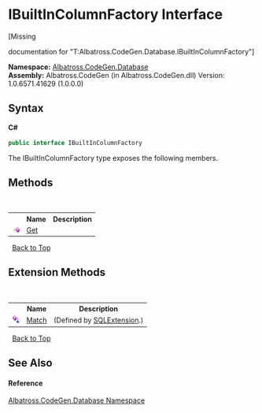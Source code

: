 # IBuiltInColumnFactory Interface
 

\[Missing <summary> documentation for "T:Albatross.CodeGen.Database.IBuiltInColumnFactory"\]

**Namespace:**&nbsp;<a href="bdf46154-2f7c-d3c3-6413-8c6484d341a9">Albatross.CodeGen.Database</a><br />**Assembly:**&nbsp;Albatross.CodeGen (in Albatross.CodeGen.dll) Version: 1.0.6571.41629 (1.0.0.0)

## Syntax

**C#**<br />
``` C#
public interface IBuiltInColumnFactory
```

The IBuiltInColumnFactory type exposes the following members.


## Methods
&nbsp;<table><tr><th></th><th>Name</th><th>Description</th></tr><tr><td>![Public method](media/pubmethod.gif "Public method")</td><td><a href="95504b66-d512-e554-401d-796ec60f75b8">Get</a></td><td /></tr></table>&nbsp;
<a href="#ibuiltincolumnfactory-interface">Back to Top</a>

## Extension Methods
&nbsp;<table><tr><th></th><th>Name</th><th>Description</th></tr><tr><td>![Public Extension Method](media/pubextension.gif "Public Extension Method")</td><td><a href="d80029d5-9190-76b2-ad4f-0688860e15ed">Match</a></td><td> (Defined by <a href="ba0cb006-d4ad-9e2d-d48f-236e0025e7bb">SQLExtension</a>.)</td></tr></table>&nbsp;
<a href="#ibuiltincolumnfactory-interface">Back to Top</a>

## See Also


#### Reference
<a href="bdf46154-2f7c-d3c3-6413-8c6484d341a9">Albatross.CodeGen.Database Namespace</a><br />